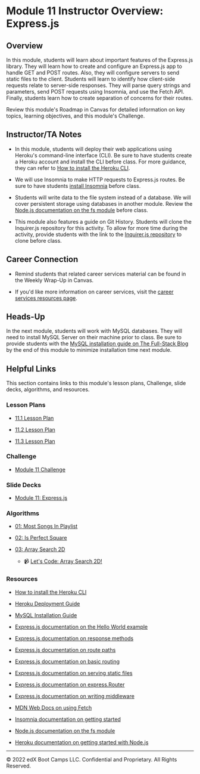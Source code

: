# Module 11 Instructor Overview: Express.js

## Overview

In this module, students will learn about important features of the Express.js library. They will learn how to create and configure an Express.js app to handle GET and POST routes. Also, they will configure servers to send static files to the client. Students will learn to identify how client-side requests relate to server-side responses. They will parse query strings and parameters, send POST requests using Insomnia, and use the Fetch API. Finally, students learn how to create separation of concerns for their routes.

Review this module's Roadmap in Canvas for detailed information on key topics, learning objectives, and this module's Challenge.

## Instructor/TA Notes

* In this module, students will deploy their web applications using Heroku's command-line interface (CLI). Be sure to have students create a Heroku account and install the CLI before class. For more guidance, they can refer to [How to install the Heroku CLI](https://coding-boot-camp.github.io/full-stack/heroku/how-to-install-the-heroku-cli).

* We will use Insomnia to make HTTP requests to Express.js routes. Be sure to have students [install Insomnia](https://insomnia.rest/download) before class.

* Students will write data to the file system instead of a database. We will cover persistent storage using databases in another module. Review the [Node.js documentation on the fs module](https://nodejs.org/api/fs.html) before class.

* This module also features a guide on Git History. Students will clone the Inquirer.js repository for this activity. To allow for more time during the activity, provide students with the link to the [Inquirer.js repository](https://github.com/SBoudrias/Inquirer.js/) to clone before class.

## Career Connection

* Remind students that related career services material can be found in the Weekly Wrap-Up in Canvas.

* If you'd like more information on career services, visit the [career services resources page](https://careernetwork.2u.com/?utm_medium=Academics&utm_source=boot_camp/).

## Heads-Up

In the next module, students will work with MySQL databases. They will need to install MySQL Server on their machine prior to class. Be sure to provide students with the [MySQL installation guide on The Full-Stack Blog](https://coding-boot-camp.github.io/full-stack/mysql/mysql-installation-guide) by the end of this module to minimize installation time next module.

## Helpful Links

This section contains links to this module's lesson plans, Challenge, slide decks, algorithms, and resources.

### Lesson Plans

* [11.1 Lesson Plan](./01-Day_Express-Starter/11.1-LESSON-PLAN.md)

* [11.2 Lesson Plan](./02-Day_POST-Persistent-Data/11.2-LESSON_PLAN.md)
  
* [11.3 Lesson Plan](./03-Day_Router-Middleware-Heroku/11.3-LESSON-PLAN.md)

### Challenge

* [Module 11 Challenge](../../../01-Class-Content/11-Express/02-Challenge)

### Slide Decks

* [Module 11: Express.js](https://docs.google.com/presentation/d/1GuwaaR-Td4TyFa6mzRs5mKU4bEsC0wbIq_74r96T2gA/edit?usp=sharing)

### Algorithms

* [01: Most Songs In Playlist](../../../01-Class-Content/11-Express/03-Algorithms/01-most-songs-in-playlist)

* [02: Is Perfect Square](../../../01-Class-Content/11-Express/03-Algorithms/02-is-perfect-square)

* [03: Array Search 2D](../../../01-Class-Content/11-Express/03-Algorithms/03-array-search-2d)

  * 📹 [Let's Code: Array Search 2D!](https://2u-20.wistia.com/medias/qbtymlf1fx)

### Resources

* [How to install the Heroku CLI](https://coding-boot-camp.github.io/full-stack/heroku/how-to-install-the-heroku-cli)

* [Heroku Deployment Guide](https://coding-boot-camp.github.io/full-stack/heroku/heroku-deployment-guide)

* [MySQL Installation Guide](https://coding-boot-camp.github.io/full-stack/mysql/mysql-installation-guide)

* [Express.js documentation on the Hello World example](https://expressjs.com/en/starter/hello-world.html)

* [Express.js documentation on response methods](https://expressjs.com/en/guide/routing.html#response-methods)

* [Express.js documentation on route paths](http://expressjs.com/en/guide/routing.html#route-paths)

* [Express.js documentation on basic routing](https://expressjs.com/en/starter/basic-routing.html)

* [Express.js documentation on serving static files](http://expressjs.com/en/starter/static-files.html)

* [Express.js documentation on express.Router](http://expressjs.com/en/guide/routing.html#express-router)

* [Express.js documentation on writing middleware](https://expressjs.com/en/guide/writing-middleware.html)

* [MDN Web Docs on using Fetch](https://developer.mozilla.org/en-US/docs/Web/API/Fetch_API/Using_Fetch)

* [Insomnia documentation on getting started](https://support.insomnia.rest/article/11-getting-started)

* [Node.js documentation on the fs module](https://nodejs.org/api/fs.html)

* [Heroku documentation on getting started with Node.js](https://devcenter.heroku.com/articles/getting-started-with-nodejs?singlepage=true)

---
© 2022 edX Boot Camps LLC. Confidential and Proprietary. All Rights Reserved.
